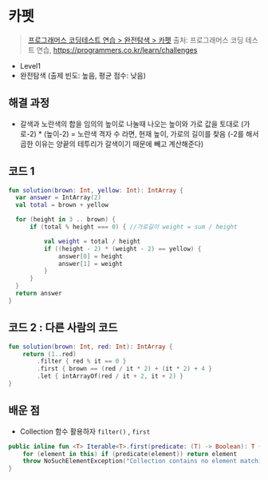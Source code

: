 # 카펫

> [프로그래머스 코딩테스트 연습 > 완전탐색 > 카펫](https://programmers.co.kr/learn/courses/30/lessons/42842)
> 출처: 프로그래머스 코딩 테스트 연습, https://programmers.co.kr/learn/challenges

- Level1
- 완전탐색 (출제 빈도: 높음, 평균 점수: 낮음)

## 해결 과정

- 갈색과 노란색의 합을 임의의 높이로 나눌때 나오는 높이와 가로 값을 토대로
  (가로-2) * (높이-2) = 노란색 격자 수 라면, 현재 높이, 가로의 길이를 찾음
  (-2를 해서 곱한 이유는 양끝의 테투리가 갈색이기 때문에 빼고 계산해준다)

## 코드 1

```kotlin
fun solution(brown: Int, yellow: Int): IntArray {
  var answer = IntArray(2)
  val total = brown + yellow

  for (height in 3 .. brown) {
      if (total % height === 0) { //가로길이 weight = sum / height

          val weight = total / height
          if ((height - 2) * (weight - 2) == yellow) {
              answer[0] = height
              answer[1] = weight
          }
      }
  }
  return answer
}
```

## 코드 2 : 다른 사람의 코드

```kotlin
fun solution(brown: Int, red: Int): IntArray {
    return (1..red)
        .filter { red % it == 0 }
        .first { brown == (red / it * 2) + (it * 2) + 4 }
        .let { intArrayOf(red / it + 2, it + 2) }
}
```

## 배운 점

- Collection 함수 활용하자 `filter()` , `first`

```kotlin
public inline fun <T> Iterable<T>.first(predicate: (T) -> Boolean): T {
    for (element in this) if (predicate(element)) return element
    throw NoSuchElementException("Collection contains no element matching the predicate.")
}
```

